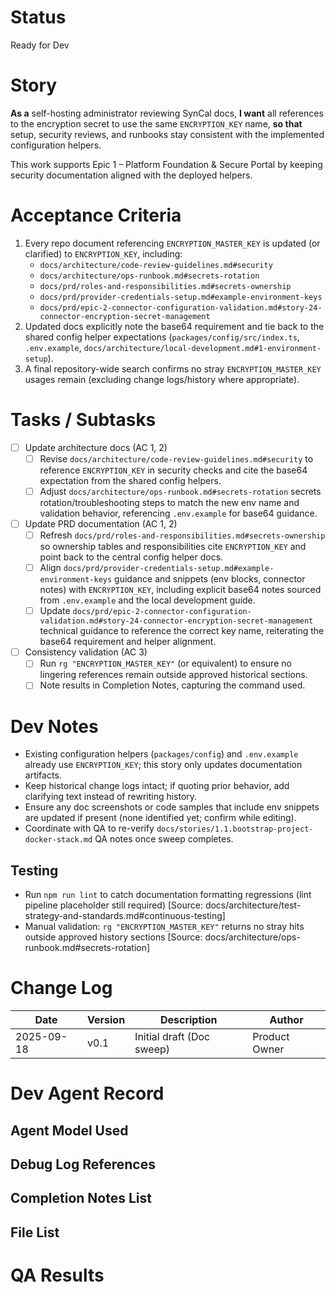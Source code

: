 # Status
Ready for Dev

# Story
**As a** self-hosting administrator reviewing SynCal docs,
**I want** all references to the encryption secret to use the same `ENCRYPTION_KEY` name,
**so that** setup, security reviews, and runbooks stay consistent with the implemented configuration helpers.

This work supports Epic 1 – Platform Foundation & Secure Portal by keeping security documentation aligned with the deployed helpers.

# Acceptance Criteria
1. Every repo document referencing `ENCRYPTION_MASTER_KEY` is updated (or clarified) to `ENCRYPTION_KEY`, including:
   - `docs/architecture/code-review-guidelines.md#security`
   - `docs/architecture/ops-runbook.md#secrets-rotation`
   - `docs/prd/roles-and-responsibilities.md#secrets-ownership`
   - `docs/prd/provider-credentials-setup.md#example-environment-keys`
   - `docs/prd/epic-2-connector-configuration-validation.md#story-24-connector-encryption-secret-management`
2. Updated docs explicitly note the base64 requirement and tie back to the shared config helper expectations (`packages/config/src/index.ts`, `.env.example`, `docs/architecture/local-development.md#1-environment-setup`).
3. A final repository-wide search confirms no stray `ENCRYPTION_MASTER_KEY` usages remain (excluding change logs/history where appropriate).

# Tasks / Subtasks
- [ ] Update architecture docs (AC 1, 2)
  - [ ] Revise `docs/architecture/code-review-guidelines.md#security` to reference `ENCRYPTION_KEY` in security checks and cite the base64 expectation from the shared config helpers.
  - [ ] Adjust `docs/architecture/ops-runbook.md#secrets-rotation` secrets rotation/troubleshooting steps to match the new env name and validation behavior, referencing `.env.example` for base64 guidance.

- [ ] Update PRD documentation (AC 1, 2)
  - [ ] Refresh `docs/prd/roles-and-responsibilities.md#secrets-ownership` so ownership tables and responsibilities cite `ENCRYPTION_KEY` and point back to the central config helper docs.
  - [ ] Align `docs/prd/provider-credentials-setup.md#example-environment-keys` guidance and snippets (env blocks, connector notes) with `ENCRYPTION_KEY`, including explicit base64 notes sourced from `.env.example` and the local development guide.
  - [ ] Update `docs/prd/epic-2-connector-configuration-validation.md#story-24-connector-encryption-secret-management` technical guidance to reference the correct key name, reiterating the base64 requirement and helper alignment.

- [ ] Consistency validation (AC 3)
  - [ ] Run `rg "ENCRYPTION_MASTER_KEY"` (or equivalent) to ensure no lingering references remain outside approved historical sections.
  - [ ] Note results in Completion Notes, capturing the command used.

# Dev Notes
- Existing configuration helpers (`packages/config`) and `.env.example` already use `ENCRYPTION_KEY`; this story only updates documentation artifacts.
- Keep historical change logs intact; if quoting prior behavior, add clarifying text instead of rewriting history.
- Ensure any doc screenshots or code samples that include env snippets are updated if present (none identified yet; confirm while editing).
- Coordinate with QA to re-verify `docs/stories/1.1.bootstrap-project-docker-stack.md` QA notes once sweep completes.

## Testing
- Run `npm run lint` to catch documentation formatting regressions (lint pipeline placeholder still required) [Source: docs/architecture/test-strategy-and-standards.md#continuous-testing]
- Manual validation: `rg "ENCRYPTION_MASTER_KEY"` returns no stray hits outside approved history sections [Source: docs/architecture/ops-runbook.md#secrets-rotation]

# Change Log
| Date       | Version | Description               | Author       |
|------------|---------|---------------------------|--------------|
| 2025-09-18 | v0.1    | Initial draft (Doc sweep) | Product Owner |

# Dev Agent Record
## Agent Model Used

## Debug Log References

## Completion Notes List

## File List

# QA Results
